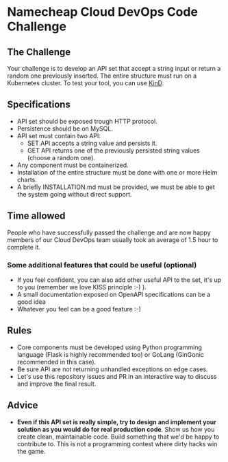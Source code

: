 # Namecheap Cloud DevOps Code Challenge

## The Challenge

Your challenge is to develop an API set that accept a string input or return a random one previously inserted.
The entire structure must run on a Kubernetes cluster.
To test your tool, you can use [KinD](https://kind.sigs.k8s.io/).

## Specifications

- API set should be exposed trough HTTP protocol.
- Persistence should be on MySQL.
- API set must contain two API:
  - SET API accepts a string value and persists it.
  - GET API returns one of the previously persisted string values (choose a random one).
- Any component must be containerized.
- Installation of the entire structure must be done with one or more Helm charts.
- A briefly INSTALLATION.md must be provided, we must be able to get the system going without direct support.

## Time allowed

People who have successfully passed the challenge and are now happy members of our Cloud DevOps team usually took an average of 1.5 hour to complete it.

### Some additional features that could be useful (optional)

- If you feel confident, you can also add other useful API to the set, it's up to you (remember we love KISS principle :-) ).
- A small documentation exposed on OpenAPI specifications can be a good idea
- Whatever you feel can be a good feature :-)

## Rules

- Core components must be developed using Python programming language (Flask is highly recommended too) or GoLang (GinGonic recommended in this case).
- Be sure API are not returning unhandled exceptions on edge cases.
- Let's use this repository issues and PR in an interactive way to discuss and improve the final result.

## Advice

- **Even if this API set is really simple, try to design and implement your solution as you would do for real production code**. Show us how you create clean, maintainable code. Build something that we'd be happy to contribute to. This is not a programming contest where dirty hacks win the game.
